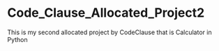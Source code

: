 # Code_Clause_Allocated_Project2
This is my second allocated project by CodeClause that is Calculator in Python
